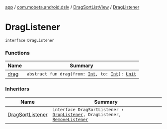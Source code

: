 [app](../../../index.md) / [com.mobeta.android.dslv](../../index.md) / [DragSortListView](../index.md) / [DragListener](.)

# DragListener

`interface DragListener`

### Functions

| Name | Summary |
|---|---|
| [drag](drag.md) | `abstract fun drag(from: `[`Int`](https://kotlinlang.org/api/latest/jvm/stdlib/kotlin/-int/index.html)`, to: `[`Int`](https://kotlinlang.org/api/latest/jvm/stdlib/kotlin/-int/index.html)`): `[`Unit`](https://kotlinlang.org/api/latest/jvm/stdlib/kotlin/-unit/index.html) |

### Inheritors

| Name | Summary |
|---|---|
| [DragSortListener](../-drag-sort-listener.md) | `interface DragSortListener : `[`DropListener`](../-drop-listener/index.md)`, DragListener, `[`RemoveListener`](../-remove-listener/index.md) |
